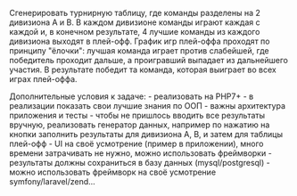 Сгенерировать турнирную таблицу, где команды разделены на 2 дивизиона A и B.
В каждом дивизионе команды играют каждая с каждой и, в конечном результате, 4 лучшие команды из каждого дивизиона выходят в плей-офф.
График игр плей-оффа проходят по принципу "ёлочки": лучшая команда играет против слабейшей, где победитель проходит дальше, а проигравший выпадает из дальнейшего участия.
В результате победит та команда, которая выиграет во всех играх плей-оффа.

Дополнительные условия к задаче:
    - реализовать на PHP7+
    - в реализации показать свои лучшие знания по ООП
    - важны архитектура приложения и тесты
    - чтобы не пришлось вводить все результаты вручную, реализовать генератор данных, например по нажатию на кнопки заполнить результаты для дивизиона A, B, и затем для таблицы плей-офф
    - UI на своё усмотрение (пример в приложении), много времени затрачивать не нужно, можно использовать фреймворки
    - результаты должны сохраниться в базу данных (mysql/postgresql)
    - можно использовать фреймворк на своё усмотрение symfony/laravel/zend...